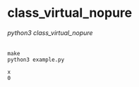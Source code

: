 # class_virtual_nopure

###### python3 class_virtual_nopure

	make
    python3 example.py

    x
	0



